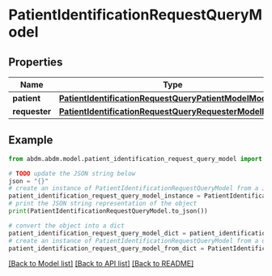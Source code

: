 # PatientIdentificationRequestQueryModel


## Properties

Name | Type | Description | Notes
------------ | ------------- | ------------- | -------------
**patient** | [**PatientIdentificationRequestQueryPatientModelModel**](PatientIdentificationRequestQueryPatientModel.md) |  | 
**requester** | [**PatientIdentificationRequestQueryRequesterModelModel**](PatientIdentificationRequestQueryRequesterModel.md) |  | 

## Example

```python
from abdm.abdm.model.patient_identification_request_query_model import PatientIdentificationRequestQueryModel

# TODO update the JSON string below
json = "{}"
# create an instance of PatientIdentificationRequestQueryModel from a JSON string
patient_identification_request_query_model_instance = PatientIdentificationRequestQueryModel.from_json(json)
# print the JSON string representation of the object
print(PatientIdentificationRequestQueryModel.to_json())

# convert the object into a dict
patient_identification_request_query_model_dict = patient_identification_request_query_model_instance.to_dict()
# create an instance of PatientIdentificationRequestQueryModel from a dict
patient_identification_request_query_model_from_dict = PatientIdentificationRequestQueryModel.from_dict(patient_identification_request_query_model_dict)
```
[[Back to Model list]](../README.md#documentation-for-models) [[Back to API list]](../README.md#documentation-for-api-endpoints) [[Back to README]](../README.md)


